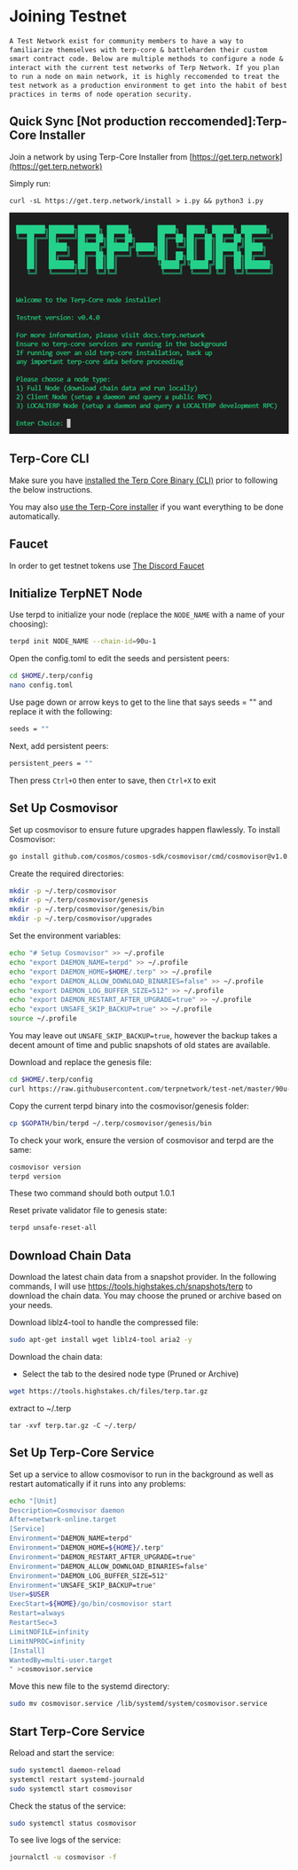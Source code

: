 # Joining Testnet
    A Test Network exist for community members to have a way to familiarize themselves with terp-core & battleharden their custom smart contract code. Below are multiple methods to configure a node & interact with the current test networks of Terp Network. If you plan to run a node on main network, it is highly reccomended to treat the test network as a production environment to get into the habit of best practices in terms of node operation security. 

## Quick Sync [Not production reccomended]:Terp-Core Installer

Join a network by using Terp-Core Installer from [https://get.terp.network](https://get.terp.network) 

Simply run:

```
curl -sL https://get.terp.network/install > i.py && python3 i.py
```
![installer](../assets/launcher.png)
## Terp-Core CLI

Make sure you have [installed the Terp Core Binary (CLI)](../overview/getting-started) prior to following the below instructions.

You may also [use the Terp-Core installer](../terp-core/terpd) if you want everything to be done automatically.

## Faucet 
In order to get testnet tokens use  [The Discord Faucet](https://discord.gg/rkwutDxvDJ)

## Initialize TerpNET Node

Use terpd to initialize your node (replace the ```NODE_NAME``` with a name of your choosing):

```bash
terpd init NODE_NAME --chain-id=90u-1
```

Open the config.toml to edit the seeds and persistent peers:

```bash
cd $HOME/.terp/config
nano config.toml
```

Use page down or arrow keys to get to the line that says seeds = "" and replace it with the following:

```bash
seeds = ""
```

Next, add persistent peers:

```bash
persistent_peers = ""
```

Then press ```Ctrl+O``` then enter to save, then ```Ctrl+X``` to exit

## Set Up Cosmovisor

Set up cosmovisor to ensure future upgrades happen flawlessly. To install Cosmovisor:

```bash
go install github.com/cosmos/cosmos-sdk/cosmovisor/cmd/cosmovisor@v1.0.0
```

Create the required directories:

```bash
mkdir -p ~/.terp/cosmovisor
mkdir -p ~/.terp/cosmovisor/genesis
mkdir -p ~/.terp/cosmovisor/genesis/bin
mkdir -p ~/.terp/cosmovisor/upgrades
```

Set the environment variables:

```bash
echo "# Setup Cosmovisor" >> ~/.profile
echo "export DAEMON_NAME=terpd" >> ~/.profile
echo "export DAEMON_HOME=$HOME/.terp" >> ~/.profile
echo "export DAEMON_ALLOW_DOWNLOAD_BINARIES=false" >> ~/.profile
echo "export DAEMON_LOG_BUFFER_SIZE=512" >> ~/.profile
echo "export DAEMON_RESTART_AFTER_UPGRADE=true" >> ~/.profile
echo "export UNSAFE_SKIP_BACKUP=true" >> ~/.profile
source ~/.profile
```

You may leave out `UNSAFE_SKIP_BACKUP=true`, however the backup takes a decent amount of time and public snapshots of old states are available.

Download and replace the genesis file:

```bash
cd $HOME/.terp/config
curl https://raw.githubusercontent.com/terpnetwork/test-net/master/90u-1/genesis.json
```

Copy the current terpd binary into the cosmovisor/genesis folder:

```bash
cp $GOPATH/bin/terpd ~/.terp/cosmovisor/genesis/bin
```

To check your work, ensure the version of cosmovisor and terpd are the same:

```bash
cosmovisor version
terpd version
```

These two command should both output 1.0.1

Reset private validator file to genesis state:

```bash
terpd unsafe-reset-all
```

## Download Chain Data

Download the latest chain data from a snapshot provider. In the following commands, I will use <a href="" target="_blank">https://tools.highstakes.ch/snapshots/terp</a> to download the chain data. You may choose the pruned or archive based on your needs.

Download liblz4-tool to handle the compressed file:

```bash
sudo apt-get install wget liblz4-tool aria2 -y
```

Download the chain data:

- Select the tab to the desired node type (Pruned or Archive)

```bash
wget https://tools.highstakes.ch/files/terp.tar.gz
```

extract to ~/.terp 
```
tar -xvf terp.tar.gz -C ~/.terp/
```

## Set Up Terp-Core Service

Set up a service to allow cosmovisor to run in the background as well as restart automatically if it runs into any problems:

```bash
echo "[Unit]
Description=Cosmovisor daemon
After=network-online.target
[Service]
Environment="DAEMON_NAME=terpd"
Environment="DAEMON_HOME=${HOME}/.terp"
Environment="DAEMON_RESTART_AFTER_UPGRADE=true"
Environment="DAEMON_ALLOW_DOWNLOAD_BINARIES=false"
Environment="DAEMON_LOG_BUFFER_SIZE=512"
Environment="UNSAFE_SKIP_BACKUP=true"
User=$USER
ExecStart=${HOME}/go/bin/cosmovisor start
Restart=always
RestartSec=3
LimitNOFILE=infinity
LimitNPROC=infinity
[Install]
WantedBy=multi-user.target
" >cosmovisor.service
```

Move this new file to the systemd directory:

```bash
sudo mv cosmovisor.service /lib/systemd/system/cosmovisor.service
```

## Start Terp-Core Service

Reload and start the service:

```bash
sudo systemctl daemon-reload
systemctl restart systemd-journald
sudo systemctl start cosmovisor
```

Check the status of the service:

```bash
sudo systemctl status cosmovisor
```

To see live logs of the service:

```bash
journalctl -u cosmovisor -f
```

